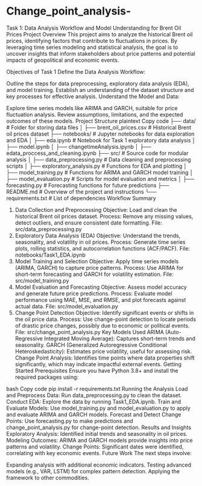 # Change_point_analysis-
Task 1: Data Analysis Workflow and Model Understanding for Brent Oil Prices
Project Overview
This project aims to analyze the historical Brent oil prices, identifying factors that contribute to fluctuations in prices. By leveraging time series modeling and statistical analysis, the goal is to uncover insights that inform stakeholders about price patterns and potential impacts of geopolitical and economic events.

Objectives of Task 1
Define the Data Analysis Workflow:

Outline the steps for data preprocessing, exploratory data analysis (EDA), and model training.
Establish an understanding of the dataset structure and key processes for effective analysis.
Understand the Model and Data:

Explore time series models like ARIMA and GARCH, suitable for price fluctuation analysis.
Review assumptions, limitations, and the expected outcomes of these models.
Project Structure
plaintext
Copy code
├── data/                   # Folder for storing data files
│   ├── brent_oil_prices.csv # Historical Brent oil prices dataset
├── notebooks/              # Jupyter notebooks for data exploration and EDA
│   ├── eda.ipynb            # Notebook for Task 1 exploratory data analysis
│    ├── model.ipynb
│    ├── changetimeAnalysis.ipynb
│   ├── edata_proccess_and_cleaning.ipynb
├── src/                    # Source code for modular analysis
│   ├── data_preprocessing.py   # Data cleaning and preprocessing scripts
│   ├── exploratory_analysis.py # Functions for EDA and plotting
│   ├── model_training.py       # Functions for ARIMA and GARCH model training
│   ├── model_evaluation.py     # Scripts for model evaluation and metrics
│   ├── forecasting.py          # Forecasting functions for future predictions
├── README.md               # Overview of the project and instructions
└── requirements.txt        # List of dependencies
Workflow Summary
1. Data Collection and Preprocessing
Objective: Load and clean the historical Brent oil prices dataset.
Process: Remove any missing values, detect outliers, and ensure consistent date formatting.
File: src/data_preprocessing.py
2. Exploratory Data Analysis (EDA)
Objective: Understand the trends, seasonality, and volatility in oil prices.
Process: Generate time series plots, rolling statistics, and autocorrelation functions (ACF/PACF).
File: notebooks/Task1_EDA.ipynb
3. Model Training and Selection
Objective: Apply time series models (ARIMA, GARCH) to capture price patterns.
Process: Use ARIMA for short-term forecasting and GARCH for volatility estimation.
File: src/model_training.py
4. Model Evaluation and Forecasting
Objective: Assess model accuracy and generate future price predictions.
Process: Evaluate model performance using MAE, MSE, and RMSE, and plot forecasts against actual data.
File: src/model_evaluation.py
5. Change Point Detection
Objective: Identify significant events or shifts in the oil price data.
Process: Use change-point detection to locate periods of drastic price changes, possibly due to economic or political events.
File: src/change_point_analysis.py
Key Models Used
ARIMA (Auto-Regressive Integrated Moving Average): Captures short-term trends and seasonality.
GARCH (Generalized Autoregressive Conditional Heteroskedasticity): Estimates price volatility, useful for assessing risk.
Change Point Analysis: Identifies time points where data properties shift significantly, which may indicate impactful external events.
Getting Started
Prerequisites
Ensure you have Python 3.8+ and install the required packages using:

bash
Copy code
pip install -r requirements.txt
Running the Analysis
Load and Preprocess Data: Run data_preprocessing.py to clean the dataset.
Conduct EDA: Explore the data by running Task1_EDA.ipynb.
Train and Evaluate Models: Use model_training.py and model_evaluation.py to apply and evaluate ARIMA and GARCH models.
Forecast and Detect Change Points: Use forecasting.py to make predictions and change_point_analysis.py for change-point detection.
Results and Insights
Exploratory Analysis: Identified initial trends and seasonality in oil prices.
Modeling Outcomes: ARIMA and GARCH models provide insights into price patterns and volatility.
Change Points: Significant dates were identified, correlating with key economic events.
Future Work
The next steps involve:

Expanding analysis with additional economic indicators.
Testing advanced models (e.g., VAR, LSTM) for complex pattern detection.
Applying the framework to other commodities.